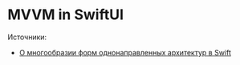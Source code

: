 # MVVM in SwiftUI

Источники:
- [О многообразии форм однонаправленных архитектур в Swift](https://habr.com/ru/companies/otus/articles/736944/)
